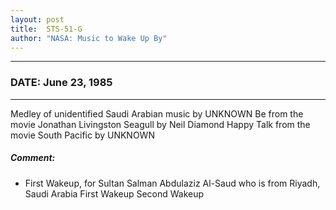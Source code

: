 ```yaml
---
layout: post
title:  STS-51-G
author: "NASA: Music to Wake Up By"
---
```


----
### DATE: June 23, 1985
----
Medley of unidentified Saudi Arabian music by UNKNOWN
Be from the movie Jonathan Livingston Seagull by Neil Diamond
Happy Talk from the movie South Pacific by UNKNOWN

##### Comment:
* First Wakeup, for Sultan Salman Abdulaziz Al-Saud who is from Riyadh, Saudi Arabia
First Wakeup
Second Wakeup
